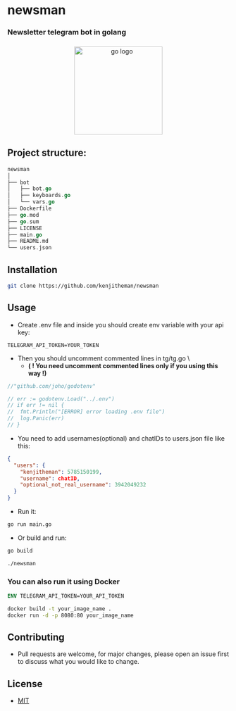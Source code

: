 # newsman

### Newsletter telegram bot in golang

###

<div align="center">
  <img src="https://cdn.jsdelivr.net/gh/devicons/devicon/icons/go/go-original.svg" height="200" alt="go logo"  />
</div>

## Project structure:

```go
newsman
│
├── bot
│   ├── bot.go
│   ├── keyboards.go
│   └── vars.go
├── Dockerfile
├── go.mod
├── go.sum
├── LICENSE
├── main.go
├── README.md
└── users.json
```

## Installation

```sh
git clone https://github.com/kenjitheman/newsman
```

## Usage

- Create .env file and inside you should create env variable with your api key:

```.env
TELEGRAM_API_TOKEN=YOUR_TOKEN
```

- Then you should uncomment commented lines in tg/tg.go \
	- **( ! You need uncomment commented lines only if you using this way !)**

```go
//"github.com/joho/godotenv"
```

```go
// err := godotenv.Load("../.env")
// if err != nil {
// 	fmt.Println("[ERROR] error loading .env file")
// 	log.Panic(err)
// }
```

- You need to add usernames(optional) and chatIDs to users.json file like this:

```json
{
  "users": {
    "kenjitheman": 5785150199,
    "username": chatID,
    "optional_not_real_username": 3942049232
  }
}
```

- Run it:

```sh
go run main.go
```

- Or build and run:

```sh
go build
```

```sh
./newsman
```

### You can also run it using Docker

```dockerfile
ENV TELEGRAM_API_TOKEN=YOUR_API_TOKEN
```

```sh
docker build -t your_image_name .
docker run -d -p 8080:80 your_image_name
```

## Contributing

- Pull requests are welcome, for major changes, please open an issue first to
  discuss what you would like to change.

## License

- [MIT](https://choosealicense.com/licenses/mit/)
